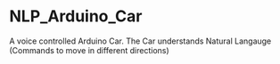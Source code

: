 # NLP_Arduino_Car

A voice controlled Arduino Car. The Car understands Natural Langauge (Commands to move in different directions)
